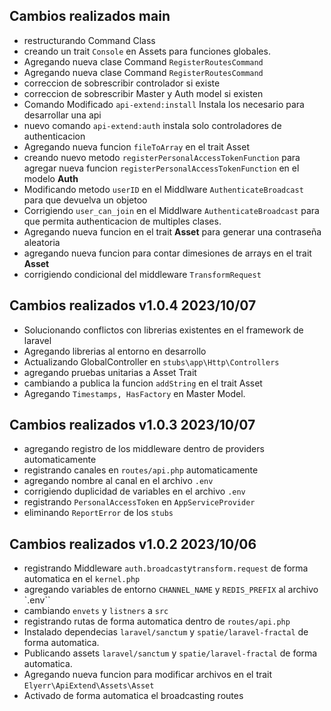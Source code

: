 ## Cambios realizados main
- restructurando Command Class
- creando un trait `Console` en Assets para funciones globales.
- Agregando nueva clase Command `RegisterRoutesCommand` 
- Agregando nueva clase Command `RegisterRoutesCommand` 
- correccion de sobrescribir controlador si existe
- correccion de sobrescribir Master y Auth model si existen
- Comando Modificado `api-extend:install` Instala los necesario para desarrollar una api
- nuevo comando `api-extend:auth` instala solo controladores de authenticacion
- Agregando nueva funcion `fileToArray` en el trait Asset
- creando nuevo metodo `registerPersonalAccessTokenFunction` para agregar nueva funcion `registerPersonalAccessTokenFunction` en el modelo **Auth**
- Modificando metodo `userID` en el Middlware `AuthenticateBroadcast` para que devuelva un objetoo
- Corrigiendo `user_can_join` en el Middlware `AuthenticateBroadcast`  para que permita authenticacion de multiples clases.
- Agregando nueva funcion en el trait **Asset** para generar una contraseña aleatoria
- agregando nueva funcion para contar dimesiones de arrays en el trait **Asset**
- corrigiendo condicional del middleware `TransformRequest`

## Cambios realizados v1.0.4 2023/10/07
- Solucionando conflictos con librerias existentes en el framework de laravel
- Agregando librerias al entorno en desarrollo
- Actualizando GlobalController en  `stubs\app\Http\Controllers`
- agregando pruebas unitarias a Asset Trait
- cambiando a publica la funcion `addString` en el trait Asset
- Agregando `Timestamps, HasFactory` en Master Model.

## Cambios realizados v1.0.3 2023/10/07 
- agregando registro de los middleware dentro de providers automaticamente
- registrando canales en `routes/api.php` automaticamente
- agregando nombre al canal en el archivo `.env`
- corrigiendo duplicidad de variables en el archivo `.env`
- registrando `PersonalAccessToken` en `AppServiceProvider`
- eliminando `ReportError` de los `stubs`

## Cambios realizados v1.0.2 2023/10/06
- registrando Middleware `auth.broadcast`y`transform.request` de forma automatica en el `kernel.php`
- agregando variables de entorno `CHANNEL_NAME`  y `REDIS_PREFIX` al archivo `.env``
- cambiando `envets` y `listners` a `src`
- registrando rutas de forma automatica dentro de `routes/api.php`
- Instalado dependecias `laravel/sanctum` y `spatie/laravel-fractal` de forma automatica.
- Publicando assets `laravel/sanctum` y `spatie/laravel-fractal` de forma automatica.
- Agregando nueva funcion para modificar archivos en el trait `Elyerr\ApiExtend\Assets\Asset`
- Activado de forma automatica el broadcasting routes